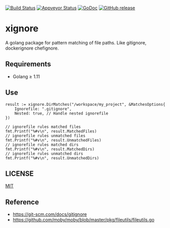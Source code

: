 [![Build Status][travis-image]][travis-url]
[![Appveyor Status][appveyor-image]][appveyor-url]
[![GoDoc][godoc-image]][godoc-url]
[![GitHub release][release-image]][release-url]

# xignore

A golang package for pattern matching of file paths. Like gitignore, dockerignore chefignore.


## Requirements

* Golang ≥ 1.11


## Use

```golang
result := xignore.DirMatches("/workspace/my_project", &MatchesOptions{
	Ignorefile: ".gitignore",
	Nested: true, // Handle nested ignorefile
})

// ignorefile rules matched files
fmt.Printf("%#v\n", result.MatchedFiles)
// ignorefile rules unmatched files
fmt.Printf("%#v\n", result.UnmatchedFiles)
// ignorefile rules matched dirs
fmt.Printf("%#v\n", result.MatchedDirs)
// ignorefile rules unmatched dirs
fmt.Printf("%#v\n", result.UnmatchedDirs)
```


## LICENSE
[MIT](https://github.com/zealic/xignore/blob/master/LICENSE.txt)


## Reference

* https://git-scm.com/docs/gitignore
* https://github.com/moby/moby/blob/master/pkg/fileutils/fileutils.go

[travis-image]:   https://travis-ci.org/zealic/xignore.svg
[travis-url]:     https://travis-ci.org/zealic/xignore
[appveyor-image]: https://ci.appveyor.com/api/projects/status/avl6x1qease9bjic?svg=true
[appveyor-url]:   https://ci.appveyor.com/project/zealic/xignore
[godoc-image]:    https://godoc.org/github.com/zealic/xignore?status.svg
[godoc-url]:      https://godoc.org/github.com/zealic/xignore
[release-image]:  https://img.shields.io/github/release/zealic/xignore.svg
[release-url]:    https://github.com/zealic/go2node/releases/xignore
